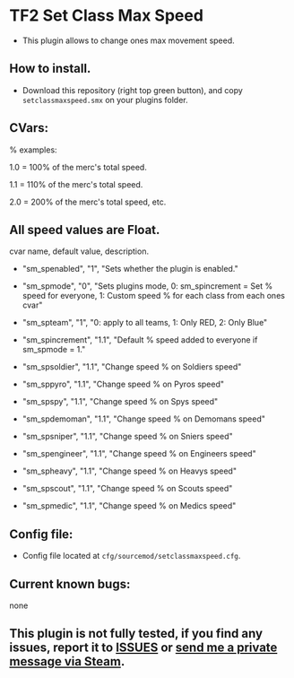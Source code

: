# TF2 Set Class Max Speed

- This plugin allows to change ones max movement speed.

## How to install.
- Download this repository (right top green button), and copy `setclassmaxspeed.smx` on your plugins folder.

## CVars:
% examples: 

1.0 = 100% of the merc's total speed.

1.1 = 110% of the merc's total speed.

2.0 = 200% of the merc's total speed, etc.

All speed values are Float.
------

cvar name, default value, description.

-    "sm_spenabled", "1", "Sets whether the plugin is enabled."

-    "sm_spmode", "0", "Sets plugins mode, 0: sm_spincrement = Set % speed for everyone, 1: Custom speed % for each class from each ones cvar"
-    "sm_spteam", "1", "0: apply to all teams, 1: Only RED, 2: Only Blue"

-    "sm_spincrement", "1.1", "Default % speed added to everyone if sm_spmode = 1."

-    "sm_spsoldier", "1.1", "Change speed % on Soldiers speed"
-    "sm_sppyro", "1.1", "Change speed % on Pyros speed"
-    "sm_spspy", "1.1", "Change speed % on  Spys speed"
-    "sm_spdemoman", "1.1", "Change speed % on Demomans speed"
-    "sm_spsniper", "1.1", "Change speed % on Sniers speed"
-    "sm_spengineer", "1.1", "Change speed % on Engineers speed"
-    "sm_spheavy", "1.1", "Change speed % on Heavys speed"
-    "sm_spscout", "1.1", "Change speed % on Scouts speed"
-    "sm_spmedic", "1.1", "Change speed % on Medics speed"


## Config file:
- Config file located at `cfg/sourcemod/setclassmaxspeed.cfg`.

## Current known bugs:
none

## This plugin is not fully tested, if you find any issues, report it to [ISSUES](https://github.com/Frenzoid/TF2_SetClassHealthRegen/issues) or [send me a private message via Steam](https://steamcommunity.com/id/MrFren/).
